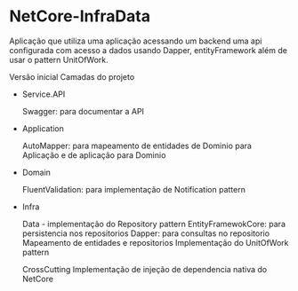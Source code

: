 # NetCore-InfraData
Aplicação que utiliza uma aplicação acessando um backend uma api configurada com acesso a dados usando Dapper, entityFramework além de usar o pattern UnitOfWork.

Versão inicial
Camadas do projeto
- Service.API
   
   Swagger: para documentar a API
   
- Application
   
   AutoMapper: para mapeamento de entidades de Dominio para Aplicação e de aplicação para Dominio

- Domain
   
   FluentValidation: para implementação de Notification pattern 

- Infra

  Data - implementação do Repository pattern 
   EntityFramewokCore: para persistencia nos repositorios
   Dapper: para consultas no repositorio
   Mapeamento de entidades e repositorios
   Implementação do UnitOfWork pattern

  CrossCutting
   Implementação de injeção de dependencia nativa do NetCore
